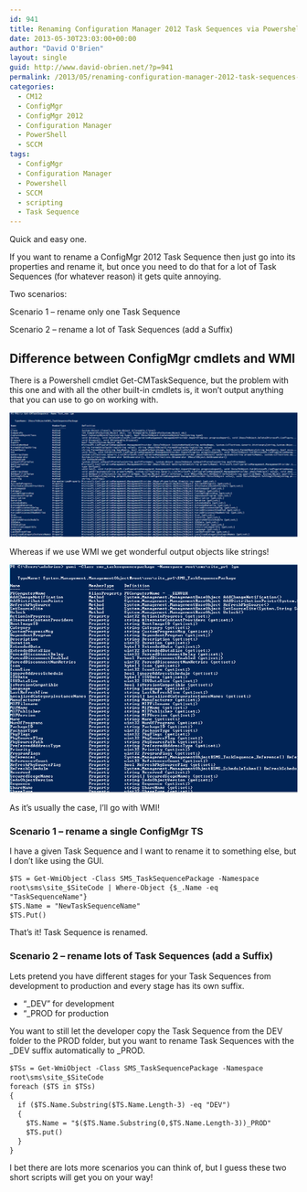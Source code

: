 ```yaml
---
id: 941
title: Renaming Configuration Manager 2012 Task Sequences via Powershell
date: 2013-05-30T23:03:00+00:00
author: "David O'Brien"
layout: single
guid: http://www.david-obrien.net/?p=941
permalink: /2013/05/renaming-configuration-manager-2012-task-sequences-via-powershell/
categories:
  - CM12
  - ConfigMgr
  - ConfigMgr 2012
  - Configuration Manager
  - PowerShell
  - SCCM
tags:
  - ConfigMgr
  - Configuration Manager
  - Powershell
  - SCCM
  - scripting
  - Task Sequence
---
```

Quick and easy one.

If you want to rename a ConfigMgr 2012 Task Sequence then just go into its properties and rename it, but once you need to do that for a lot of Task Sequences (for whatever reason) it gets quite annoying.

Two scenarios:

Scenario 1 – rename only one Task Sequence

Scenario 2 – rename a lot of Task Sequences (add a Suffix)

## Difference between ConfigMgr cmdlets and WMI

There is a Powershell cmdlet Get-CMTaskSequence, but the problem with this one and with all the other built-in cmdlets is, it won’t output anything that you can use to go on working with.

![Get-CMTaskSequence](/media/2013/05/image2.png "Get-CMTaskSequence")

Whereas if we use WMI we get wonderful output objects like strings!

![image](/media/2013/05/image3.png)

As it’s usually the case, I’ll go with WMI!

### Scenario 1 – rename a single ConfigMgr TS

I have a given Task Sequence and I want to rename it to something else, but I don’t like using the GUI.

```
$TS = Get-WmiObject -Class SMS_TaskSequencePackage -Namespace root\sms\site_$SiteCode | Where-Object {$_.Name -eq "TaskSequenceName"}
$TS.Name = "NewTaskSequenceName"
$TS.Put()
```

That’s it! Task Sequence is renamed.

### Scenario 2 – rename lots of Task Sequences (add a Suffix)

Lets pretend you have different stages for your Task Sequences from development to production and every stage has its own suffix.

* “_DEV” for development
* “_PROD for production

You want to still let the developer copy the Task Sequence from the DEV folder to the PROD folder, but you want to rename Task Sequences with the \_DEV suffix automatically to \_PROD.

```
$TSs = Get-WmiObject -Class SMS_TaskSequencePackage -Namespace root\sms\site_$SiteCode
foreach ($TS in $TSs)
{
  if ($TS.Name.Substring($TS.Name.Length-3) -eq "DEV")
  {
    $TS.Name = "$($TS.Name.Substring(0,$TS.Name.Length-3))_PROD"
    $TS.put()
  }
}
```

I bet there are lots more scenarios you can think of, but I guess these two short scripts will get you on your way!
